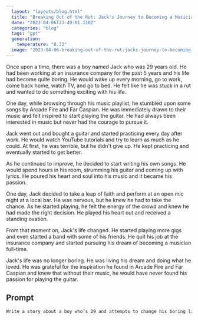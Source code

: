 ```yaml
---
  layout: "layouts/blog.html"
  title: "Breaking Out of the Rut: Jack's Journey to Becoming a Musician"
  date: "2023-04-06T23:49:01.110Z"
  categories: "blog"
  tags: "gpt"
  generation: 
    temperature: "0.33"
  image: "2023-04-06-breaking-out-of-the-rut-jacks-journey-to-becoming-a-musician.webp"
---
```

Once upon a time, there was a boy named Jack who was 29 years old. He had been working at an insurance company for the past 5 years and his life had become quite boring. He would wake up every morning, go to work, come back home, watch TV, and go to bed. He felt like he was stuck in a rut and wanted to do something exciting with his life.

One day, while browsing through his music playlist, he stumbled upon some songs by Arcade Fire and Far Caspian. He was immediately drawn to their music and felt inspired to start playing the guitar. He had always been interested in music but never had the courage to pursue it.

Jack went out and bought a guitar and started practicing every day after work. He would watch YouTube tutorials and try to learn as much as he could. At first, he was terrible, but he didn't give up. He kept practicing and eventually started to get better.

As he continued to improve, he decided to start writing his own songs. He would spend hours in his room, strumming his guitar and coming up with lyrics. He poured his heart and soul into his music and it became his passion.

One day, Jack decided to take a leap of faith and perform at an open mic night at a local bar. He was nervous, but he knew he had to take the chance. As he started playing, he felt the energy of the crowd and knew he had made the right decision. He played his heart out and received a standing ovation.

From that moment on, Jack's life changed. He started playing more gigs and even started a band with some of his friends. He quit his job at the insurance company and started pursuing his dream of becoming a musician full-time.

Jack's life was no longer boring. He was living his dream and doing what he loved. He was grateful for the inspiration he found in Arcade Fire and Far Caspian and knew that without their music, he would have never found his passion for playing the guitar.


## Prompt
```markdown
Write a story about a boy who’s 29 and attempts to change his boring life working at an insurance company and starting playing guitar with some influences from “Arcade Fire” and “Far Caspian”
```
